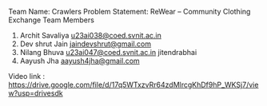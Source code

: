 Team Name: Crawlers 
Problem Statement: ReWear – Community Clothing Exchange
Team Members 
1. Archit Savaliya u23ai038@coed.svnit.ac.in 
2. Dev shrut Jain jaindevshrut@gmail.com
3. Nilang Bhuva u23ai047@coed.svnit.ac.in jitendrabhai 
4. Aayush Jha aayush4jha@gmail.com

Video link : https://drive.google.com/file/d/17q5WTxzvRr64zdMlrcgKhDf9hP_WKSj7/view?usp=drivesdk